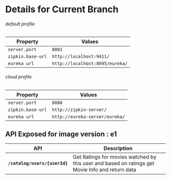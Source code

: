 # Details for Current Branch

###### default profile
|Property                   |Values                         |
|---------------------------|-------------------------------|
|`server.port`              |`8081`                         |
|`zipkin.base-url`          |`http://localhost:9411/`       |
|`eureka url`               |`http://localhost:8095/eureka/`|

###### cloud profile
|Property                   |Values                         |
|---------------------------|-------------------------------|
|`server.port`              |`8080`                         |
|`zipkin.base-url`          |`http://zipkin-server/`        |
|`eureka url`               |`http://eureka-server/eureka/` |


## API Exposed for image version : e1
|API                                |Description                        |
|-----------------------------------|-----------------------------------|
|**`/catalog/users/{userId}`**      |Get Ratings for movies watched by this user and based on ratings get Movie Info and return data|
